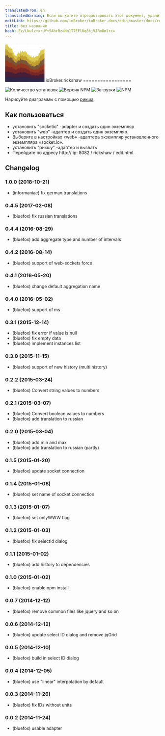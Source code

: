 ```yaml
---
translatedFrom: en
translatedWarning: Если вы хотите отредактировать этот документ, удалите поле «translationFrom», в противном случае этот документ будет снова автоматически переведен
editLink: https://github.com/ioBroker/ioBroker.docs/edit/master/docs/ru/adapterref/iobroker.rickshaw/README.md
title: без названия
hash: Ez/Lkulz+xrUY+5AhrRzaNn1T7EFlUq8kjVJRmOmlrc=
---
```

![логотип](../../../en/adapterref/iobroker.rickshaw/admin/rickshaw.png) ioBroker.rickshaw =================

![Количество установок](http://iobroker.live/badges/rickshaw-stable.svg)
![Версия NPM](http://img.shields.io/npm/v/iobroker.rickshaw.svg)
![Загрузки](https://img.shields.io/npm/dm/iobroker.rickshaw.svg)
![NPM](https://nodei.co/npm/iobroker.rickshaw.png?downloads=true)

Нарисуйте диаграммы с помощью [рикша](https://shutterstock.github.io/rickshaw/examples/).

## Как пользоваться
- установить "socketio" -adapter и создать один экземпляр
- установить "web" -адаптер и создать один экземпляр.
- Выберите в настройках «web» -адаптера экземпляр установленного экземпляра «socket.io».
- установить "рикшу" -адаптер и вызвать
- Перейдите по адресу http:// ip: 8082 / rickshaw / edit.html.

## Changelog
### 1.0.0 (2018-10-21)
* (informaniac) fix german translations

### 0.4.5 (2017-02-08)
* (bluefox) fix russian translations

### 0.4.4 (2016-08-29)
* (bluefox) add aggregate type and number of intervals

### 0.4.2 (2016-08-14)
* (bluefox) support of web-sockets force

### 0.4.1 (2016-05-20)
* (bluefox) change default aggregation name

### 0.4.0 (2016-05-02)
* (bluefox) support of ms

### 0.3.1 (2015-12-14)
* (bluefox) fix error if value is null
* (bluefox) fix empty data
* (bluefox) implement instances list

### 0.3.0 (2015-11-15)
* (bluefox) support of new history (multi history)

### 0.2.2 (2015-03-24)
* (bluefox) Convert string values to numbers

### 0.2.1 (2015-03-07)
* (bluefox) Convert boolean values to numbers
* (bluefox) add translation to russian

### 0.2.0 (2015-03-04)
* (bluefox) add min and max
* (bluefox) add translation to russian (partly)

### 0.1.5 (2015-01-20)
* (bluefox) update socket connection

### 0.1.4 (2015-01-08)
* (bluefox) set name of socket connection

### 0.1.3 (2015-01-07)
* (bluefox) set onlyWWW flag

### 0.1.2 (2015-01-03)
* (bluefox) fix selectId dialog

### 0.1.1 (2015-01-02)
* (bluefox) add history to dependencies

### 0.1.0 (2015-01-02)
* (bluefox) enable npm install

### 0.0.7 (2014-12-12)
* (bluefox) remove common files like jquery and so on

### 0.0.6 (2014-12-12)
* (bluefox) update select ID dialog and remove jqGrid

### 0.0.5 (2014-12-10)
* (bluefox) build in select ID dialog

### 0.0.4 (2014-12-05)
* (bluefox) use "linear" interpolation by default

### 0.0.3 (2014-11-26)
* (bluefox) fix IDs without units

### 0.0.2 (2014-11-24)
* (bluefox) usable adapter